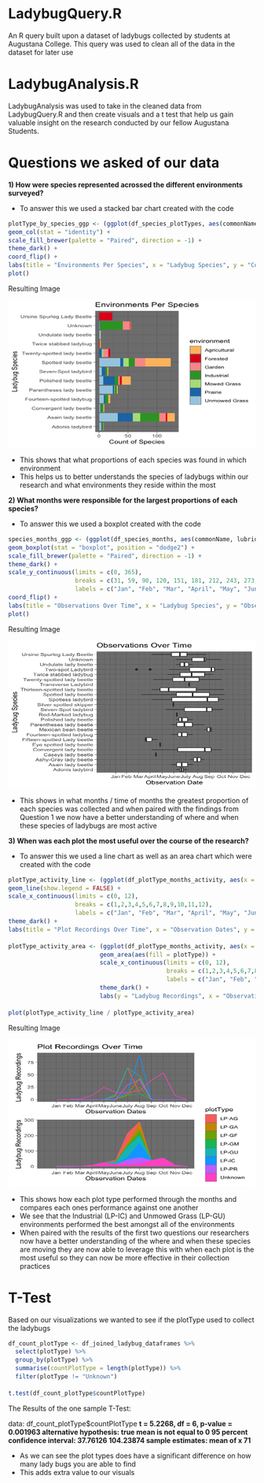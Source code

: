# LadybugQuery.R
An R query built upon a dataset of ladybugs collected by students at Augustana College. This query was used to clean all of the data in the dataset for later use

# LadybugAnalysis.R
LadybugAnalysis was used to take in the cleaned data from LadybugQuery.R and then create visuals and a t test that help us gain valuable insight on the research conducted by our fellow Augustana
Students.

# Questions we asked of our data
**1) How were species represented acrossed the different environments surveyed?**
  * To answer this we used a stacked bar chart created with the code

  ``` r
  plotType_by_species_ggp <- (ggplot(df_species_plotTypes, aes(commonName, speciesCount, fill = environment)) +   
  geom_col(stat = "identity") +
  scale_fill_brewer(palette = "Paired", direction = -1) +
  theme_dark() +
  coord_flip() +
  labs(title = "Environments Per Species", x = "Ladybug Species", y = "Count of Species")) %T>%
  plot()
  ```
  
  Resulting Image
  
  <img src="images/Question 1 Visual.png" alt="Question 1 Visual" width="600" height="300">
  
* This shows that what proportions of each species was found in which environment
* This helps us to better understands the species of ladybugs within our research and what environments they reside within the most
    
**2) What months were responsible for the largest proportions of each species?**
  * To answer this we used a boxplot created with the code 
  ```r
  species_months_ggp <- (ggplot(df_species_months, aes(commonName, lubridate::yday(x = eventDate))) +   
  geom_boxplot(stat = "boxplot", position = "dodge2") +
  scale_fill_brewer(palette = "Paired", direction = -1) +
  theme_dark() +
  scale_y_continuous(limits = c(0, 365),
                     breaks = c(31, 59, 90, 120, 151, 181, 212, 243, 273, 304, 334, 365), 
                     labels = c("Jan", "Feb", "Mar", "April", "May", "June", "July", "Aug", "Sep", "Oct", "Nov", "Dec")) +
  coord_flip() +
  labs(title = "Observations Over Time", x = "Ladybug Species", y = "Observation Date")) %T>%
  plot()
  ```
  
  Resulting Image
  
  <img src="images/Question 2 Visual.png" alt="Question 2 Visual" width="600" height="300">
  
  * This shows in what months / time of months the greatest proportion of each species was collected and when paired with the findings
    from Question 1 we now have a better understanding of where and when these species of ladybugs are most active
    
**3) When was each plot the most useful over the course of the research?**
  * To answer this we used a line chart as well as an area chart which were created with the code
  ```r
  plotType_activity_line <- (ggplot(df_plotType_months_activity, aes(x = month, y = countMonth, color = plotType))  +
  geom_line(show.legend = FALSE) +
  scale_x_continuous(limits = c(0, 12),
                     breaks = c(1,2,3,4,5,6,7,8,9,10,11,12), 
                     labels = c("Jan", "Feb", "Mar", "April", "May", "June", "July", "Aug", "Sep", "Oct", "Nov", "Dec")) +
  theme_dark() +
  labs(title = "Plot Recordings Over Time", x = "Observation Dates", y = "Ladybug Recordings")) 

  plotType_activity_area <- (ggplot(df_plotType_months_activity, aes(x = month, y = countMonth, color = plotType))  +
                            geom_area(aes(fill = plotType)) +
                            scale_x_continuous(limits = c(0, 12),
                                               breaks = c(1,2,3,4,5,6,7,8,9,10,11,12), 
                                               labels = c("Jan", "Feb", "Mar", "April", "May", "June", "July", "Aug", "Sep", "Oct", "Nov", "Dec")) +
                            theme_dark() +
                            labs(y = "Ladybug Recordings", x = "Observation Dates", legend = "Plot Type"))

  plot(plotType_activity_line / plotType_activity_area)
  ```
  Resulting Image
  
  <img src="images/Question 3 Visual.png" alt="Question 3 Visual" width="600" height="300">
  
  * This shows how each plot type performed through the months and compares each ones performance against one another
  * We see that the Industrial (LP-IC) and Unmowed Grass (LP-GU) environments performed the best amongst all of the environments
  * When paired with the results of the first two questions our researchers now have a better understanding of the where and when these species 
    are moving they are now able to leverage this with when each plot is the most useful so they can now be more effective in their collection practices

# T-Test
Based on our visualizations we wanted to see if the plotType used to collect the ladybugs

```r
df_count_plotType <- df_joined_ladybug_dataframes %>%
  select(plotType) %>%
  group_by(plotType) %>%
  summarise(countPlotType = length(plotType)) %>%
  filter(plotType != "Unknown")

t.test(df_count_plotType$countPlotType)
```

The Results of the one sample T-Test:

data:  df_count_plotType$countPlotType
**t = 5.2268, df = 6, p-value = 0.001963
alternative hypothesis: true mean is not equal to 0
     95 percent confidence interval:
          37.76126 104.23874
sample estimates: mean of x 71** 

* As we can see the plot types does have a significant difference on how many lady bugs you are able to find
* This adds extra value to our visuals
